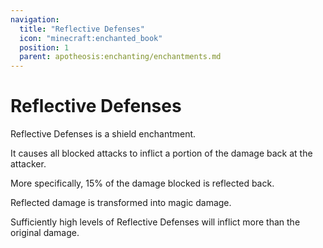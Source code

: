 ```yaml
---
navigation:
  title: "Reflective Defenses"
  icon: "minecraft:enchanted_book"
  position: 1
  parent: apotheosis:enchanting/enchantments.md
---
```


# Reflective Defenses

<Color id="blue">Reflective Defenses</Color> is a shield enchantment.

It causes all blocked attacks to inflict a portion of the damage back at the attacker.

More specifically, 15% of the damage blocked is reflected back.

Reflected damage is transformed into magic damage.

Sufficiently high levels of <Color id="blue">Reflective Defenses</Color> will inflict more than the original damage.


